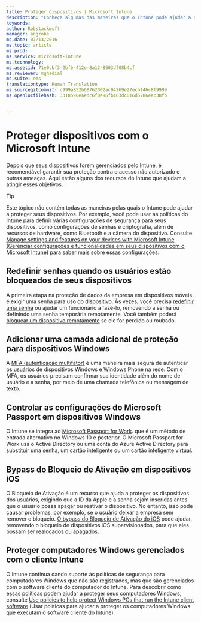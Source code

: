 ```yaml
---
title: Proteger dispositivos | Microsoft Intune
description: "Conheça algumas das maneiras que o Intune pode ajudar a que proteger seus dispositivos contra acesso não autorizado e outras ameaças."
keywords: 
author: Robstackmsft
manager: angrobe
ms.date: 07/13/2016
ms.topic: article
ms.prod: 
ms.service: microsoft-intune
ms.technology: 
ms.assetid: 71e0cbf3-2bfb-412e-8a12-8503df08b4cf
ms.reviewer: mghadial
ms.suite: ems
translationtype: Human Translation
ms.sourcegitcommit: c999a852b68762002ac94269e27ecbf46c8f9999
ms.openlocfilehash: 3318590eaedc6f0e96fb463dc016d5786eeb38fb


---
```


# Proteger dispositivos com o Microsoft Intune
Depois que seus dispositivos forem gerenciados pelo Intune, é recomendável garantir sua proteção contra o acesso não autorizado e outras ameaças. Aqui estão alguns dos recursos do Intune que ajudam a atingir esses objetivos.

> [!TIP]
> Este tópico não contém todas as maneiras pelas quais o Intune pode ajudar a proteger seus dispositivos. Por exemplo, você pode usar as políticas do Intune para definir várias configurações de segurança para seus dispositivos, como configurações de senhas e criptografia, além de recursos de hardware, como Bluetooth e a câmera do dispositivo. Consulte [Manage settings and features on your devices with Microsoft Intune (Gerenciar configurações e funcionalidades em seus dispositivos com o Microsoft Intune)](manage-settings-and-features-on-your-devices-with-microsoft-intune-policies.md) para saber mais sobre essas configurações.

## Redefinir senhas quando os usuários estão bloqueados de seus dispositivos
A primeira etapa na proteção de dados da empresa em dispositivos móveis é exigir uma senha para uso do dispositivo. Às vezes, você precisa [redefinir uma senha](use-remote-lock-and-passcode-reset-in-microsoft-intune.md) ou ajudar um funcionário a fazê-lo, removendo a senha ou definindo uma senha temporária remotamente. Você também poderá [bloquear um dispositivo remotamente](use-remote-lock-and-passcode-reset-in-microsoft-intune.md) se ele for perdido ou roubado.

## Adicionar uma camada adicional de proteção para dispositivos Windows
A [MFA (autenticação multifator)](protect-windows-devices-with-multi-factor-authentication.md) é uma maneira mais segura de autenticar os usuários de dispositivos Windows e Windows Phone na rede. Com o MFA, os usuários precisam confirmar sua identidade além do nome de usuário e a senha, por meio de uma chamada telefônica ou mensagem de texto.

## Controlar as configurações do Microsoft Passport em dispositivos Windows
O Intune se integra ao [Microsoft Passport for Work](control-microsoft-passport-settings-on-devices-with-microsoft-intune.md). que é um método de entrada alternativo no Windows 10 e posterior. O Microsoft Passport for Work usa o Active Directory ou uma conta do Azure Active Directory para substituir uma senha, um cartão inteligente ou um cartão inteligente virtual.

## Bypass do Bloqueio de Ativação em dispositivos iOS
O Bloqueio de Ativação é um recurso que ajuda a proteger os dispositivos dos usuários, exigindo que a ID da Apple e a senha sejam inseridas antes que o usuário possa apagar ou reativar o dispositivo. No entanto, isso pode causar problemas, por exemplo, se o usuário deixar a empresa sem remover o bloqueio. [O bypass do Bloqueio de Ativação do iOS](help-protect-ios-devices-with-activation-lock-bypass-for-microsoft-intune.md) pode ajudar, removendo o bloqueio de dispositivos iOS supervisionados, para que eles possam ser realocados ou apagados.

## Proteger computadores Windows gerenciados com o cliente Intune
O Intune continua dando suporte às políticas de segurança para computadores Windows que não são registrados, mas que são gerenciados com o software cliente do computador do Intune. Para descobrir como essas políticas podem ajudar a proteger seus computadores Windows, consulte [Use policies to help protect Windows PCs that run the Intune client software](policies-to-protect-windows-pcs-in-microsoft-intune.md) (Usar políticas para ajudar a proteger os computadores Windows que executam o software cliente do Intune).



<!--HONumber=Aug16_HO2-->



